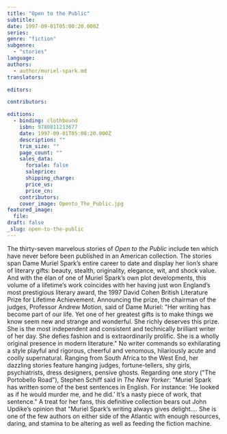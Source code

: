 ```yaml
---
title: "Open to the Public"
subtitle:
date: 1997-09-01T05:00:20.000Z
series:
genre: "fiction"
subgenre:
  - "stories"
language:
authors:
  - author/muriel-spark.md
translators:

editors:

contributors:

editions:
  - binding: clothbound
    isbn: 9780811213677
    date: 1997-09-01T05:00:20.000Z
    description: ""
    trim_size: ""
    page_count: ""
    sales_data:
      forsale: false
      saleprice:
      shipping_charge:
      price_us:
      price_cn:
    contributors:
    cover_image: Opento_The_Public.jpg
featured_image:
  file:
draft: false
_slug: open-to-the-public
---
```


The thirty-seven marvelous stories of _Open to the Public_ include ten which have never before been published in an American collection. The stories span Dame Muriel Spark’s entire career to date and display her lion’s share of literary gifts: beauty, stealth, originality, elegance, wit, and shock value. And with the élan of one of Muriel Spark’s own plot developments, this volume of a lifetime’s work coincides with her having just won England’s most prestigious literary award, the 1997 David Cohen British Literature Prize for Lifetime Achievement. Announcing the prize, the chairman of the judges, Professor Andrew Motion, said of Dame Muriel: "Her writing has become part of our life. Yet one of her greatest gifts is to make things we know seem new and strange and wonderful. She richly deserves this prize. She is the most independent and consistent and technically brilliant writer of her day. She defies fashion and is extraordinarily prolific. She is a wholly original presence in modern literature." No writer commands so exhilarating a style playful and rigorous, cheerful and venomous, hilariously acute and coolly supernatural. Ranging from South Africa to the West End, her dazzling stories feature hanging judges, fortune-tellers, shy girls, psychiatrists, dress designers, pensive ghosts. Regarding one story ("The Portobello Road"), Stephen Schiff said in _The New Yorker_: "Muriel Spark has written some of the best sentences in English. For instance: ’He looked as if he would murder me, and he did.’ It’s a nasty piece of work, that sentence." A treat for her fans, this definitive collection bears out John Updike’s opinion that "Muriel Spark’s writing always gives delight.... She is one of the few authors on either side of the Atlantic with enough resources, daring, and stamina to be altering as well as feeding the fiction machine.

